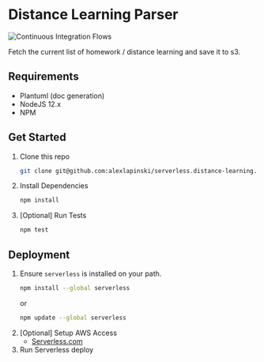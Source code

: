 # Distance Learning Parser
![Continuous Integration Flows](https://github.com/alexlapinski/serverless.distance-learning/workflows/Continuous%20Integration%20Flows/badge.svg)

Fetch the current list of homework / distance learning and save it to s3.

## Requirements
 * Plantuml (doc generation)
 * NodeJS 12.x
 * NPM

## Get Started
1. Clone this repo
    ```sh
    git clone git@github.com:alexlapinski/serverless.distance-learning.git
    ```
2. Install Dependencies
    ```sh
    npm install
    ```
3. [Optional] Run Tests
    ```sh
    npm test
    ```

## Deployment
1. Ensure ```serverless``` is installed on your path.
    ```sh
    npm install --global serverless
    ```
    or
    ```sh
    npm update --global serverless
    ```
2. [Optional] Setup AWS Access
    * [Serverless.com](https://serverless.com/framework/docs/providers/aws/guide/credentials/)
3. Run Serverless deploy
    ```sh
    ```